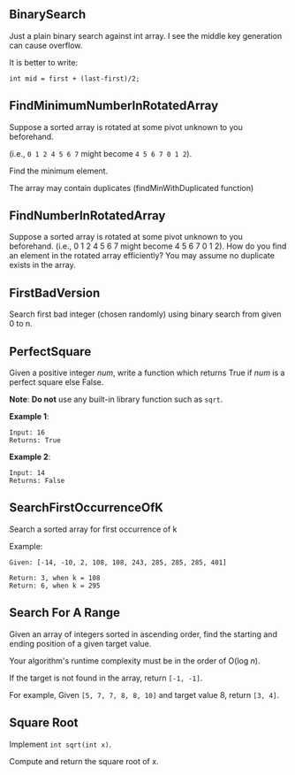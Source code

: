 ## BinarySearch

Just a plain binary search against int array. I see the middle key generation can cause overflow.

It is better to write:
```
int mid = first + (last-first)/2;
```

## FindMinimumNumberInRotatedArray

Suppose a sorted array is rotated at some pivot unknown to you beforehand.

(i.e., `0 1 2 4 5 6 7` might become `4 5 6 7 0 1 2`).

Find the minimum element.

The array may contain duplicates (findMinWithDuplicated function)

## FindNumberInRotatedArray

Suppose a sorted array is rotated at some pivot unknown to you beforehand. (i.e., 0 1 2 4 5 6 7 might become 4 5 6 7 0 1 2). How do you find an element in the rotated array efficiently? You may assume no duplicate exists in the array.

## FirstBadVersion

Search first bad integer (chosen randomly) using binary search from given 0 to n.

## PerfectSquare

Given a positive integer *num*, write a function which returns True if *num* is a perfect square else False.

**Note**: **Do not** use any built-in library function such as `sqrt`.

**Example 1**:

```
Input: 16
Returns: True
```

**Example 2**:

```
Input: 14
Returns: False
```

## SearchFirstOccurrenceOfK

Search a sorted array for first occurrence of k

Example:

```
Given: [-14, -10, 2, 108, 108, 243, 285, 285, 285, 401]

Return: 3, when k = 108
Return: 6, when k = 295

```

## Search For A Range

Given an array of integers sorted in ascending order, find the starting and ending position of a given target value.

Your algorithm's runtime complexity must be in the order of O(log *n*).

If the target is not found in the array, return `[-1, -1]`.

For example,
Given `[5, 7, 7, 8, 8, 10]` and target value 8,
return `[3, 4]`.

## Square Root

Implement `int sqrt(int x)`.

Compute and return the square root of x.
